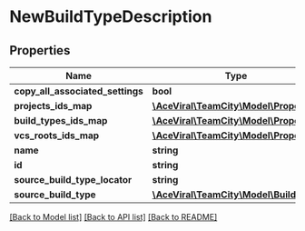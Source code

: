 # NewBuildTypeDescription

## Properties
Name | Type | Description | Notes
------------ | ------------- | ------------- | -------------
**copy_all_associated_settings** | **bool** |  | [optional] 
**projects_ids_map** | [**\AceViral\TeamCity\Model\Properties**](Properties.md) |  | [optional] 
**build_types_ids_map** | [**\AceViral\TeamCity\Model\Properties**](Properties.md) |  | [optional] 
**vcs_roots_ids_map** | [**\AceViral\TeamCity\Model\Properties**](Properties.md) |  | [optional] 
**name** | **string** |  | [optional] 
**id** | **string** |  | [optional] 
**source_build_type_locator** | **string** |  | [optional] 
**source_build_type** | [**\AceViral\TeamCity\Model\BuildType**](BuildType.md) |  | [optional] 

[[Back to Model list]](../README.md#documentation-for-models) [[Back to API list]](../README.md#documentation-for-api-endpoints) [[Back to README]](../README.md)



